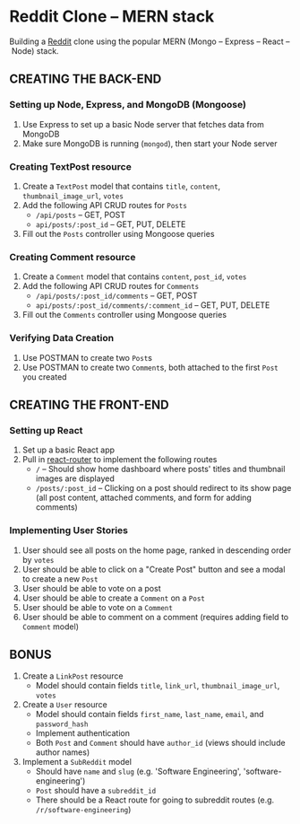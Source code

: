 # Reddit Clone – MERN stack
Building a [Reddit](https://www.reddit.com/) clone using the popular MERN (Mongo – Express – React – Node) stack.



## CREATING THE BACK-END

### Setting up Node, Express, and MongoDB (Mongoose)
1. Use Express to set up a basic Node server that fetches data from MongoDB
2. Make sure MongoDB is running (`mongod`), then start your Node server

### Creating TextPost resource
1. Create a `TextPost` model that contains `title`, `content`, `thumbnail_image_url`, `votes`
2. Add the following API CRUD routes for `Posts`
    - `/api/posts` – GET, POST
    - `api/posts/:post_id` – GET, PUT, DELETE
3. Fill out the `Posts` controller using Mongoose queries

### Creating Comment resource
1. Create a `Comment` model that contains `content`, `post_id`, `votes`
2. Add the following API CRUD routes for `Comments`
    - `/api/posts/:post_id/comments` – GET, POST
    - `api/posts/:post_id/comments/:comment_id` – GET, PUT, DELETE
3. Fill out the `Comments` controller using Mongoose queries

### Verifying Data Creation
1. Use POSTMAN to create two `Post`s 
2. Use POSTMAN to create two `Comment`s, both attached to the first `Post` you created



## CREATING THE FRONT-END

### Setting up React
1. Set up a basic React app
3. Pull in [react-router](https://github.com/ReactTraining/react-router) to implement the following routes
    - `/` – Should show home dashboard where posts' titles and thumbnail images are displayed
    - `/posts/:post_id` – Clicking on a post should redirect to its show page (all post content, attached comments, and form for adding comments)
    
### Implementing User Stories
1. User should see all posts on the home page, ranked in descending order by `votes`
2. User should be able to click on a "Create Post" button and see a modal to create a new `Post`
3. User should be able to vote on a post
4. User should be able to create a `Comment` on a `Post`
5. User should be able to vote on a `Comment`
6. User should be able to comment on a comment (requires adding field to `Comment` model)



## BONUS
1. Create a `LinkPost` resource
    - Model should contain fields `title`, `link_url`, `thumbnail_image_url`, `votes`
2. Create a `User` resource 
    - Model should contain fields `first_name`, `last_name`, `email`, and `password_hash`
    - Implement authentication
    - Both `Post` and `Comment` should have `author_id` (views should include author names)
3. Implement a `SubReddit` model
    - Should have `name` and `slug` (e.g. 'Software Engineering', 'software-engineering')
    - `Post` should have a `subreddit_id`
    - There should be a React route for going to subreddit routes (e.g. `/r/software-engineering`)

